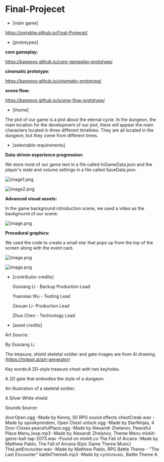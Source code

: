 # Final-Projecet
- [main game] 

https://nmjxblw.github.io/Final-Projecet/

- [prototypes] 

**core gameplay:**

https://kaneovo.github.io/core-gameplay-prototype/

**cinematic prototype:**

https://kaneovo.github.io/cinematic-prototype/

 **scene flow:**

https://kaneovo.github.io/scene-flow-prototype/

- [theme] 

The plot of our game is a plot about the eternal cycle. In the dungeon, the main location for the development of our plot, there will appear the main characters located in three different timelines. They are all located in the dungeon, but they come from different times.



- [selectable requirements] 

**Data-driven experience progression:**

We store most of our game text in a file called InGameData.json and the player's state and volume settings in a file called SaveData.json.

![image1.png](https://drive.google.com/uc?export=view&id=1Q8r9enkY8J_GqNCImorBLxcDL9cBmFMf)

![image2.png](https://drive.google.com/uc?export=view&id=1ArYTvUnIibhl8dKCpSnTDoAtpDlPtEXt)

**Advanced visual assets:**

In the game background introduction scene, we used a video as the background of our scene.

![image.png](https://drive.google.com/uc?export=view&id=1Ah3owg0Ltb_fj14gJ3_EUWvcCPA-Zbhr)

**Procedural graphics:**

We used the code to create a small star that pops up from the top of the screen along with the event card.

![image.png](https://drive.google.com/uc?export=view&id=14H1RWfVSJA2adMvqN8KRYI_D-yD4vfK1)

![image.png](https://drive.google.com/uc?export=view&id=1aehodOOlIG-Ge9W8vbB6zYO1dnbsrLin)



- [contributor credits] 

   Guixiang Li - Backup Production Lead
   
   Yuanxiao Wu - Testing Lead
   
   Zexuan Li- Production Lead
   
   Zhuo Chen - Technology Lead



- [asset credits] 

Art Source:

By Guixiang Li 

The treasure, shield skeletal soldier and gate images are from Ai drawing.(https://hotpot.ai/art-generator) 

Key words:A 2D-style treasure chest with two keyholes. 

A 2D gate that embodies the style of a dungeon.

An illustration of a skeletal soldier.

A Silver White shield



Sounds Source:

doorOpen.ogg    -Made by Kenny, 50 RPG sound effects
chestCreak.wav  -Made by spookymodem, Open Chest
unlock.ogg -Made by StarNinjas, 4 Door Closes
peacefulPlace.ogg -Made by Alexandr Zhelanov, Peaceful Place
Menu_loop.mp3 -Made by Alexandr Zhelanov, Theme Menu
mixkit-game-ball-tap-2073.wav -Found on mixkit.co
The Fall of Arcana -Made by Matthew Pablo, The Fall of Arcana (Epic Game Theme Music)
TheLastEncounter.wav -Made by Matthew Pablo, RPG Battle Theme - "The Last Encounter"
battleThemeA.mp3 -Made by cynicmusic, Battle Theme A

